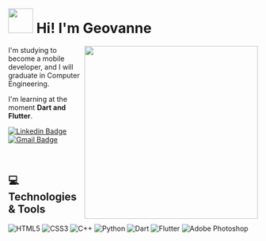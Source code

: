 <h1> <img src="https://media.giphy.com/media/v1.Y2lkPTc5MGI3NjExMjJkYTI3NGJlZjUwOWRiM2FlZmE4MmEwOGQyODMwODk0N2QwMTE1MCZlcD12MV9pbnRlcm5hbF9naWZzX2dpZklkJmN0PWc/l7zAgIcCdmjXWtrNH7/giphy.gif" width="50px"> Hi! I'm Geovanne</h1>
<img align="right" src="https://cdn.discordapp.com/attachments/551472306006786085/1117939246704119908/image.png" width="350"/> 

I'm studying to become a mobile developer, and I will graduate in Computer Engineering.

I'm learning at the moment **Dart and Flutter**.

[![Linkedin Badge](https://img.shields.io/badge/-geovannehc-blue?style=flat-square&logo=Linkedin&logoColor=white&link=https://www.linkedin.com/in/geovannehc/)](https://www.linkedin.com/in/geovannehc/)
[![Gmail Badge](https://img.shields.io/badge/-geovannehc@gmail.com-c14438?style=flat-square&logo=Gmail&logoColor=white&link=mailto:geovannehc@gmail.com)](mailto:geovannehc@gmail.com)

<br>


<h2>💻 Technologies & Tools</h2>

![HTML5](https://img.shields.io/badge/html5-%23E34F26.svg?style=for-the-badge&logo=html5&logoColor=white)
![CSS3](https://img.shields.io/badge/css3-%231572B6.svg?style=for-the-badge&logo=css3&logoColor=white)
![C++](https://img.shields.io/badge/c++-%2300599C.svg?style=for-the-badge&logo=c%2B%2B&logoColor=white)
![Python](https://img.shields.io/badge/python-3670A0?style=for-the-badge&logo=python&logoColor=ffdd54)
![Dart](https://img.shields.io/badge/dart-%230175C2.svg?style=for-the-badge&logo=dart&logoColor=white)
![Flutter](https://img.shields.io/badge/Flutter-%2302569B.svg?style=for-the-badge&logo=Flutter&logoColor=white)
![Adobe Photoshop](https://img.shields.io/badge/adobe%20photoshop-%2331A8FF.svg?style=for-the-badge&logo=adobe%20photoshop&logoColor=white)
